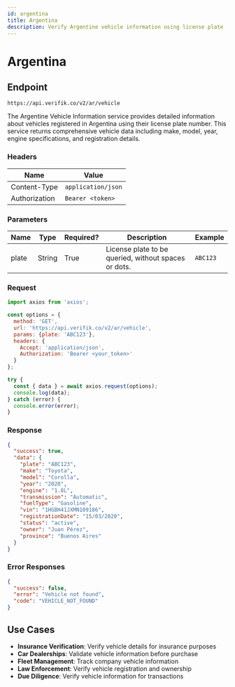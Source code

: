 ```yaml
---
id: argentina
title: Argentina
description: Verify Argentine vehicle information using license plate
---
```


# Argentina

## Endpoint

```
https://api.verifik.co/v2/ar/vehicle
```

The Argentine Vehicle Information service provides detailed information about vehicles registered in Argentina using their license plate number. This service returns comprehensive vehicle data including make, model, year, engine specifications, and registration details.

### Headers

| Name          | Value              |
| ------------- | ------------------ |
| Content-Type  | `application/json` |
| Authorization | `Bearer <token>`   |

### Parameters

| Name   | Type   | Required? | Description                                    | Example      |
| ------ | ------ | --------- | ---------------------------------------------- | ------------ |
| plate  | String | True      | License plate to be queried, without spaces or dots. | `ABC123`     |

### Request

```javascript
import axios from 'axios';

const options = {
  method: 'GET',
  url: 'https://api.verifik.co/v2/ar/vehicle',
  params: {plate: 'ABC123'},
  headers: {
    Accept: 'application/json',
    Authorization: 'Bearer <your_token>'
  }
};

try {
  const { data } = await axios.request(options);
  console.log(data);
} catch (error) {
  console.error(error);
}
```

### Response

```json
{
  "success": true,
  "data": {
    "plate": "ABC123",
    "make": "Toyota",
    "model": "Corolla",
    "year": "2020",
    "engine": "1.8L",
    "transmission": "Automatic",
    "fuelType": "Gasoline",
    "vin": "1HGBH41JXMN109186",
    "registrationDate": "15/03/2020",
    "status": "active",
    "owner": "Juan Pérez",
    "province": "Buenos Aires"
  }
}
```

### Error Responses

```json
{
  "success": false,
  "error": "Vehicle not found",
  "code": "VEHICLE_NOT_FOUND"
}
```

## Use Cases

- **Insurance Verification**: Verify vehicle details for insurance purposes
- **Car Dealerships**: Validate vehicle information before purchase
- **Fleet Management**: Track company vehicle information
- **Law Enforcement**: Verify vehicle registration and ownership
- **Due Diligence**: Verify vehicle information for transactions
